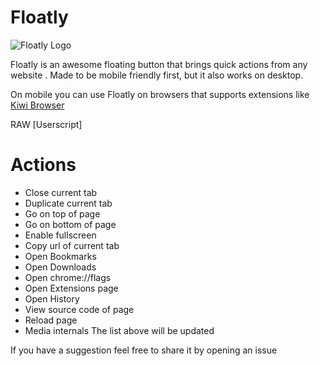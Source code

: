 # Floatly

![Floatly Logo](https://d3ward.github.com/floatly/icons/icon152.png)

Floatly is an awesome floating button that brings quick actions from any website .
Made to be mobile friendly first, but it also works on desktop.

On mobile you can use Floatly on browsers that supports extensions like [Kiwi Browser]

RAW [Userscript]
# Actions
  - Close current tab
  - Duplicate current tab
  - Go on top of page
  - Go on bottom of page
  - Enable fullscreen
  - Copy url of current tab
  - Open Bookmarks
  - Open Downloads
  - Open chrome://flags
  - Open Extensions page
  - Open History
  - View source code of page
  - Reload page
  - Media internals
The list above will be updated


If you have a suggestion feel free to share it by opening an issue

   [Kiwi Browser]: <https://kiwibrowser.com/>
